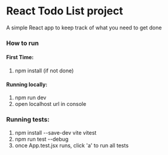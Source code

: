 # React Todo List project

A simple React app to keep track of what you need to get done

### How to run
#### First Time:
1. npm install (if not done)

#### Running locally:
1. npm run dev
2. open localhost url in console

### Running tests:
1. npm install --save-dev vite vitest
2. npm run test --debug
3. once App.test.jsx runs, click 'a' to run all tests

